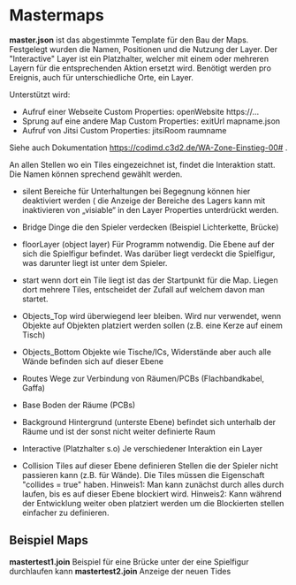 # Mastermaps

**master.json** ist das abgestimmte Template für den Bau der Maps. Festgelegt wurden die Namen, Positionen und die Nutzung der Layer.
Der "Interactive" Layer ist ein Platzhalter, welcher mit einem oder mehreren Layern für die entsprechenden Aktion ersetzt wird. Benötigt werden pro Ereignis, auch für unterschiedliche Orte, ein Layer.

Unterstützt wird:

 + Aufruf einer Webseite Custom Properties: openWebsite https://…
 + Sprung auf eine andere Map Custom Properties: exitUrl mapname.json 
 + Aufruf von Jitsi Custom Properties: jitsiRoom raumname
 
 Siehe auch Dokumentation https://codimd.c3d2.de/WA-Zone-Einstieg-00# .
 
 An allen Stellen wo ein Tiles eingezeichnet ist, findet die Interaktion statt.
 Die Namen können sprechend gewählt werden. 



+ silent
	Bereiche für Unterhaltungen bei Begegnung können hier deaktiviert werden ( die Anzeige der Bereiche des Lagers kann mit inaktivieren von „visiable“ in den Layer Properties unterdrückt werden.

+ Bridge
	Dinge die den Spieler verdecken (Beispiel Lichterkette, Brücke)

+ floorLayer (object layer)
	Für Programm notwendig. Die Ebene auf der sich die Spielfigur befindet.
	Was darüber liegt verdeckt die Spielfigur, was darunter liegt ist unter dem Spieler.

+ start
	wenn dort ein Tile liegt ist das der Startpunkt für die Map.
	Liegen dort mehrere Tiles, entscheidet der Zufall auf welchem davon man startet.

+ Objects_Top
	wird überwiegend leer bleiben. Wird nur verwendet, wenn Objekte auf Objekten platziert werden sollen (z.B. eine Kerze auf einem Tisch)

+ Objects_Bottom
	Objekte wie Tische/ICs, Widerstände aber auch alle Wände befinden sich auf dieser Ebene

+ Routes
	Wege zur Verbindung von Räumen/PCBs (Flachbandkabel, Gaffa)

+ Base
	Boden der Räume (PCBs)

+ Background
	Hintergrund (unterste Ebene) befindet sich unterhalb der Räume und ist der sonst nicht weiter definierte Raum 

+ Interactive (Platzhalter s.o)
	Je verschiedener Interaktion ein Layer 
+ Collision
	Tiles auf dieser Ebene definieren Stellen die der Spieler nicht passieren kann (z.B. für Wände). Die Tiles müssen die Eigenschaft "collides = true" haben.
	Hinweis1: Man kann zunächst durch alles durch laufen, bis es auf dieser Ebene blockiert wird.
	Hinweis2: Kann während der Entwicklung weiter oben platziert werden um die Blockierten stellen einfacher zu definieren.

## Beispiel Maps

**mastertest1.join**   Beispiel für eine Brücke unter der eine Spielfigur durchlaufen kann 
**mastertest2.join**   Anzeige der neuen Tides 

